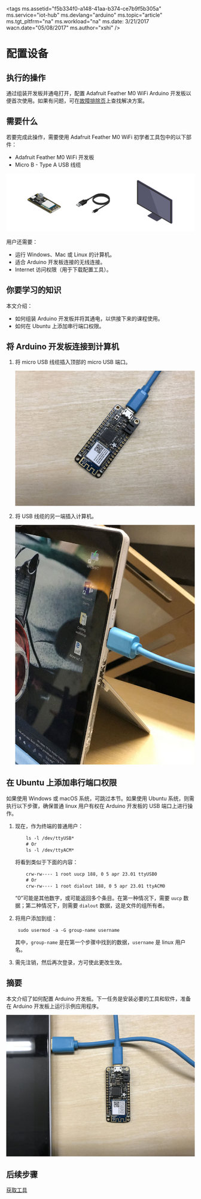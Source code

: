 <properties
    pageTitle="配置 Azure IoT 初学者工具包 | Azure"
    description="配置 Adafruit Feather M0 WiFi 以便首次使用。"
    services="iot-hub"
    documentationcenter=""
    author="shizn"
    manager="timtl"
    tags=""
    keywords="arduino 安装, 将 arduino 连接到电脑, 安装 arduino, arduino 开发板" />
<tags
    ms.assetid="f5b334f0-a148-41aa-b374-ce7b9f5b305a"
    ms.service="iot-hub"
    ms.devlang="arduino"
    ms.topic="article"
    ms.tgt_pltfrm="na"
    ms.workload="na"
    ms.date: 3/21/2017
    wacn.date="05/08/2017"
    ms.author="xshi" />  


# 配置设备
## 执行的操作
通过组装开发板并通电打开，配置 Adafruit Feather M0 WiFi Arduino 开发板以便首次使用。如果有问题，可在[故障排除页](/documentation/articles/iot-hub-adafruit-feather-m0-wifi-kit-arduino-troubleshooting/)上查找解决方案。

## 需要什么
若要完成此操作，需要使用 Adafruit Feather M0 WiFi 初学者工具包中的以下部件：

* Adafruit Feather M0 WiFi 开发板
* Micro B - Type A USB 线缆

![工具包][kit]  


用户还需要：

* 运行 Windows、Mac 或 Linux 的计算机。
* 适合 Arduino 开发板连接的无线连接。
* Internet 访问权限（用于下载配置工具）。

## 你要学习的知识
本文介绍：

* 如何组装 Arduino 开发板并将其通电，以供接下来的课程使用。
* 如何在 Ubuntu 上添加串行端口权限。

## 将 Arduino 开发板连接到计算机

1. 将 micro USB 线缆插入顶部的 micro USB 端口。

    ![顶部的 micro USB 端口][top-micro-usb-port]  


2. 将 USB 线缆的另一端插入计算机。

    ![计算机 USB][computer-usb]  


## 在 Ubuntu 上添加串行端口权限

如果使用 Windows 或 macOS 系统，可跳过本节。如果使用 Ubuntu 系统，则需执行以下步骤，确保普通 linux 用户有权在 Arduino 开发板的 USB 端口上进行操作。

1. 现在，作为终端的普通用户：

   
		   ls -l /dev/ttyUSB*
		   # Or
		   ls -l /dev/ttyACM*
   

    将看到类似于下面的内容：

   
		   crw-rw---- 1 root uucp 188, 0 5 apr 23.01 ttyUSB0
		   # Or
		   crw-rw---- 1 root dialout 188, 0 5 apr 23.01 ttyACM0
   

    “0”可能是其他数字，或可能返回多个条目。在第一种情况下，需要 `uucp` 数据；第二种情况下，则需要 `dialout` 数据，这是文件的组所有者。

2. 将用户添加到组：

   
		sudo usermod -a -G group-name username
   

    其中，`group-name` 是在第一个步骤中找到的数据，`username` 是 linux 用户名。

3. 需先注销，然后再次登录，方可使此更改生效。

## 摘要
本文介绍了如何配置 Arduino 开发板。下一任务是安装必要的工具和软件，准备在 Arduino 开发板上运行示例应用程序。

![硬件准备就绪][hardware-is-ready]  


## 后续步骤
[获取工具][get-the-tools]
<!-- Images and links -->


[kit]: ./media/iot-hub-adafruit-feather-m0-wifi-lessons/lesson1/kit.png
[top-micro-usb-port]: ./media/iot-hub-adafruit-feather-m0-wifi-lessons/lesson1/top_usbport.jpg
[computer-usb]: ./media/iot-hub-adafruit-feather-m0-wifi-lessons/lesson1/computer_usb.jpg
[hardware-is-ready]: ./media/iot-hub-adafruit-feather-m0-wifi-lessons/lesson1/hardware_ready.jpg
[get-the-tools]: /documentation/articles/iot-hub-adafruit-feather-m0-wifi-kit-arduino-lesson1-get-the-tools-win32/

<!---HONumber=Mooncake_0116_2017-->